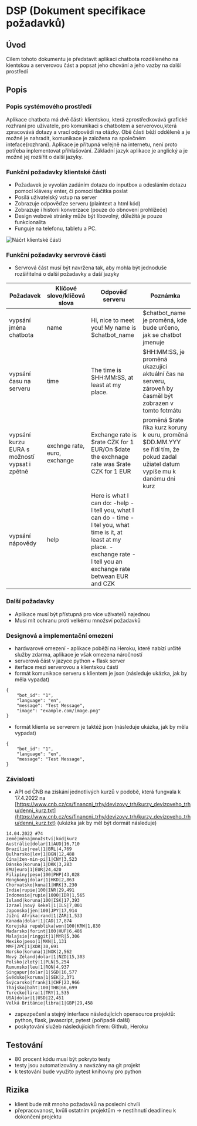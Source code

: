 # DSP (Dokument specifikace požadavků)

## Úvod

Cílem tohoto dokumentu je představit aplikaci chatbota rozděleného na kientskou a serverovou část a popsat jeho chování a jeho vazby na další prostředí

## Popis

### Popis systémového prostředí

Aplikace chatbota má dvě části: klientskou, která zprostředkovává grafické rozhraní pro uživatele, pro komunikaci s chatbotem a serverovou,která zpracovává dotazy a vrací odpovědi na otázky. Obě části běží odděleně a je možné je nahradit, komunikace je založena na společném inteface(rozhraní). Aplikace je přítupná veřejně na internetu, není proto potřeba inplementovat přihlašování. Základní jazyk aplikace je anglický a je možné jej rozšířit o další jazyky.

### Funkční požadavky klientské části

- Požadavek je vyvolán zadáním dotazu do inputbox a odesláním dotazu pomocí klávesy enter, či pomocí tlačítka poslat
- Posílá uživatelský vstup na server
- Zobrazuje odpověďze serveru (plaintext a html kód)
- Zobrazuje i historii konverzace (pouze do obnovení prohlížeče)
- Design webové stránky může být libovolný, důležitá je pouze  funkcionalita
- Funguje na telefonu, tabletu a PC.

![Náčrt klientské části](https://i.imgur.com/5GwnULM.png)

### Funkční požadavky servrové části

- Servrová část musí být navržena tak, aby mohla být jednoduše rozšiřitelná o další požadavky a daší jazyky

| Požadavek | Klíčové slovo/klíčová slova | Odpověď serveru | Poznámka |
| --- | --- | --- | --- |
| vypsání jména chatbota | name | Hi, nice to meet you! My name is $chatbot_name | $chatbot_name je proměná, kde bude určeno, jak se chatbot jmenuje |
| vypsání času na serveru | time | The time is $HH:MM:SS, at least at my place. | $HH:MM:SS, je proměná ukazující aktuální čas na serveru, zároveň by časměl být zobrazen v tomto fotmátu |
| vypsání kurzu EURA s možností vypsat i zpětně | exchnge rate, euro, exchange | Exchange rate is $rate CZK for 1 EUR/On $date the exchnage rate was $rate CZK for 1 EUR | proměná $rate říka kurz koruny k euru, proměná $DD.MM.YYY se řídí tím, že pokud zadal užiatel datum vypíše mu k danému dni kurz |
| vypsání nápovědy | help | Here is what I can do: -help - I tell you, what I can do - time -  I tel you, what time is it, at least at my place. - exchange rate - I tell you an exchange rate betwean EUR and CZK |  |

### Další požadavky

- Aplikace musí být přístupná pro více uživatelů najednou
- Musí mít ochranu proti velkému množsví požadavků

### Designová a implementační omezení

- hardwarové omezení - aplikace poběží na Heroku, které nabízí určité služby zdarma, aplikace je však omezena náročností
- serverová část v jazyce python + flask server
- iterface mezi serverovou a klientskou částí
- formát komunikace serveru s klientem je json (následuje ukázka, jak by měla vypadat)

```
{
    "bot_id": "1",
    "language": "en",
    "message": "Test Message",
    "image": "example.com/image.png"
}
```

- formát klienta se serverem je taktéž json (následuje ukázka, jak by měla vypadat)

```
{
    "bot_id": "1",
    "language": "en",
    "message": "Test Message",
}
```

### Závislosti

- API od ČNB na získání jednotlivých kurzů v podobě, která fungvala k 17.4.2022 na [https://www.cnb.cz/cs/financni_trhy/devizovy_trh/kurzy_devizoveho_trhu/denni_kurz.txt](https://www.cnb.cz/cs/financni_trhy/devizovy_trh/kurzy_devizoveho_trhu/denni_kurz.txt)  (ukázka jak by měl být dormát následuje)

```
14.04.2022 #74
země|měna|množství|kód|kurz
Austrálie|dolar|1|AUD|16,710
Brazílie|real|1|BRL|4,769
Bulharsko|lev|1|BGN|12,488
Čína|žen-min-pi|1|CNY|3,523
Dánsko|koruna|1|DKK|3,283
EMU|euro|1|EUR|24,420
Filipíny|peso|100|PHP|43,028
Hongkong|dolar|1|HKD|2,863
Chorvatsko|kuna|1|HRK|3,230
Indie|rupie|100|INR|29,491
Indonesie|rupie|1000|IDR|1,565
Island|koruna|100|ISK|17,393
Izrael|nový šekel|1|ILS|7,001
Japonsko|jen|100|JPY|17,914
Jižní Afrika|rand|1|ZAR|1,533
Kanada|dolar|1|CAD|17,874
Korejská republika|won|100|KRW|1,830
Maďarsko|forint|100|HUF|6,486
Malajsie|ringgit|1|MYR|5,306
Mexiko|peso|1|MXN|1,131
MMF|ZPČ|1|XDR|30,691
Norsko|koruna|1|NOK|2,562
Nový Zéland|dolar|1|NZD|15,303
Polsko|zlotý|1|PLN|5,254
Rumunsko|leu|1|RON|4,937
Singapur|dolar|1|SGD|16,577
Švédsko|koruna|1|SEK|2,371
Švýcarsko|frank|1|CHF|23,966
Thajsko|baht|100|THB|66,699
Turecko|lira|1|TRY|1,535
USA|dolar|1|USD|22,451
Velká Británie|libra|1|GBP|29,458
```

- zapezpečení a stejný interface následujících opensource projektů: python, flask, javascript, pytest (pořípadě další)
- poskytování služeb následujících firem: Github, Heroku

## Testování

- 80 procent kódu musí být pokryto testy
- testy jsou automatizovány a navázány na git projekt
- k testování bude využito pytest knihovny pro python

## Rizika

- klient bude mít mnoho požadavků na poslední chvíli
- přepracovanost, kvůli ostatním projektům → nestihnutí deadlineu k dokončení projektu